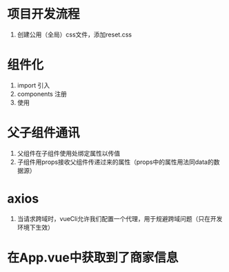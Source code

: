 # 项目开发流程
1. 创建公用（全局）css文件，添加reset.css 

# 组件化
1. import 引入
2. components 注册
3. 使用

# 父子组件通讯
1. 父组件在子组件使用处绑定属性以传值
2. 子组件用props接收父组件传递过来的属性（props中的属性用法同data的数据源）

# axios
1. 当请求跨域时，vueCli允许我们配置一个代理，用于规避跨域问题（只在开发环境下生效）

# 在App.vue中获取到了商家信息
